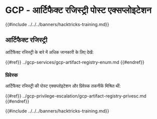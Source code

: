 # GCP - आर्टिफैक्ट रजिस्ट्री पोस्ट एक्सप्लोइटेशन

{{#include ../../../banners/hacktricks-training.md}}

## आर्टिफैक्ट रजिस्ट्री

आर्टिफैक्ट रजिस्ट्री के बारे में अधिक जानकारी के लिए देखें:

{{#ref}}
../gcp-services/gcp-artifact-registry-enum.md
{{#endref}}

### प्रिवेस्क

आर्टिफैक्ट रजिस्ट्री की पोस्ट एक्सप्लोइटेशन और प्रिवेस्क तकनीकें मिश्रित थीं:

{{#ref}}
../gcp-privilege-escalation/gcp-artifact-registry-privesc.md
{{#endref}}

{{#include ../../../banners/hacktricks-training.md}}
